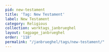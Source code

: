 ```yaml
---
pid: new-testament
title: 'Tag: New Testament'
label: New Testament
category: Religious
collection: worktags_janbrueghel
layout: tagpage_janbrueghel
order: '118'
permalink: "/janbrueghel/tags/new-testament/"
---
```


